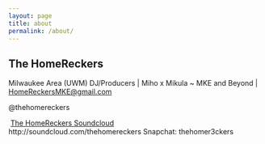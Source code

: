 ```yaml
---
layout: page
title: about
permalink: /about/
---
```


## The HomeReckers

Milwaukee Area (UWM) DJ/Producers | Miho x Mikula ~ MKE and Beyond | <a href="mailto:{{ site.email }}">HomeReckersMKE@gmail.com</a></p>

@thehomereckers
<div class="_4bl7 _3-90 _a8s"><img class="_1579 img" src="https://www.facebook.com/rsrc.php/v3/yX/r/GyTfJtXWpWL.png" alt=""> 
<a href="http://soundcloud.com/thehomereckers">The HomeReckers Soundcloud</a></div>
http://soundcloud.com/thehomereckers
Snapchat: thehomer3ckers
 
